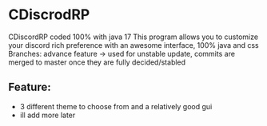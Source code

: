 # CDiscrodRP
CDiscordRP coded 100% with java 17
This program allows you to customize your discord rich preference with an awesome interface, 100% java and css
Branches:
advance feature -> used for unstable update, commits are merged to master once they are fully decided/stabled

Feature: 
--
- 3 different theme to choose from and a relatively good gui
- ill add more later
